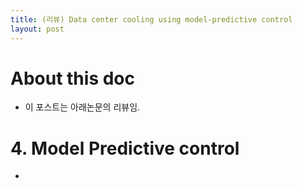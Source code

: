 ```yaml
---
title: (리뷰) Data center cooling using model-predictive control
layout: post 
---
```


# About this doc 
- 이 포스트는 아래논문의 리뷰임. 

# 4. Model Predictive control 
- 
